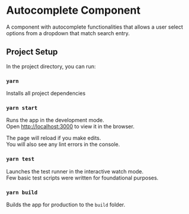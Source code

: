 # Autocomplete Component

A component with autocomplete functionalities that allows a user select options from a dropdown that match search entry.

## Project Setup

In the project directory, you can run:

### `yarn`

Installs all project dependencies

### `yarn start`

Runs the app in the development mode.\
Open [http://localhost:3000](http://localhost:3000) to view it in the browser.

The page will reload if you make edits.\
You will also see any lint errors in the console.

### `yarn test`

Launches the test runner in the interactive watch mode.\
Few basic test scripts were written for foundational purposes.

### `yarn build`

Builds the app for production to the `build` folder.
